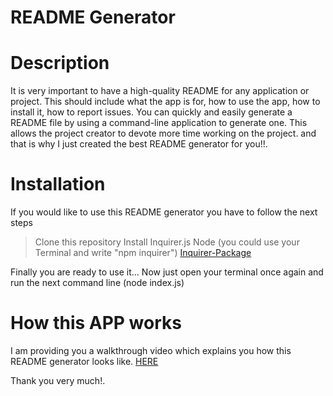 # README Generator

# Description

 It is very important to have a high-quality README for any application or project. This should include what the app is for, how to use the app, how to install it, how to report issues.
You can quickly and easily generate a README file by using a command-line application to generate one. This allows the project creator to devote more time working on the project. and that is why I just created the best README generator for you!!.

# Installation

If you would like to use this README generator you have to follow the next steps

> Clone this repository
> Install Inquirer.js Node (you could use your Terminal and write "npm inquirer") [Inquirer-Package](https://www.npmjs.com/package/inquirer)

Finally you are ready to use it...
Now just open your terminal once again and run the next command line (node index.js)

# How this APP works

I am providing you a walkthrough video which explains you how this README generator looks like. [HERE](https://youtu.be/GgPD45ge2HU)

Thank you very much!.